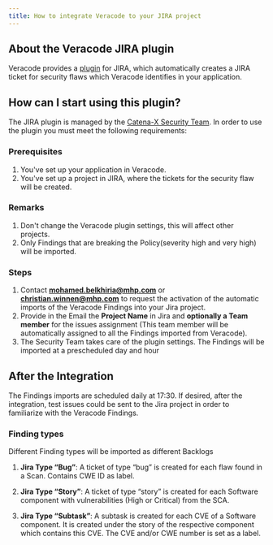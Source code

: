 ```yaml
---
title: How to integrate Veracode to your JIRA project
---
```


## About the Veracode JIRA plugin

Veracode provides a [plugin](https://docs.veracode.com/r/4ULk2mjyYUeYb8xd_2nDVw/yoWnZ5~NZchnoLXNqtavrQ) for JIRA, which automatically creates a JIRA ticket for security flaws which Veracode identifies in your application.

## How can I start using this plugin?

The JIRA plugin is managed by the [Catena-X Security Team](https://confluence.catena-x.net/display/cxsecurity/Who-is-who+Security). In order to use the plugin you must meet the following requirements:

### Prerequisites

1. You've set up your application in Veracode.
2. You've set up a project in JIRA, where the tickets for the security flaw will be created.

### Remarks

1. Don't change the Veracode plugin settings, this will affect other projects.
2. Only Findings that are breaking the Policy(severity high and very high) will be imported.

### Steps

1. Contact **mohamed.belkhiria@mhp.com** or **christian.winnen@mhp.com** to request the activation of the automatic imports of the Veracode Findings into your Jira project.
2. Provide in the Email the **Project Name** in Jira and **optionally a Team member** for the issues assignment (This team member will be automatically assigned to all the Findings imported from Veracode).
3. The Security Team takes care of the plugin settings. The Findings will be imported at a prescheduled day and hour

## After the Integration

The Findings imports are scheduled daily at 17:30.
If desired, after the integration, test issues could be sent to the Jira project in order to familiarize with the Veracode Findings.

### Finding types

Different Finding types will be imported as different Backlogs

1. **Jira Type “Bug”**:
A ticket of type “bug” is created for each flaw found in a Scan. Contains CWE ID as label.

2. **Jira Type “Story”**: A ticket of type “story” is created for each Software component with vulnerabilities (High or Critical)  from the SCA.

3. **Jira Type “Subtask”**: A subtask is created for each CVE of a Software component. It is created under the story of the respective component which contains this CVE. The CVE and/or CWE number is set as a label.
